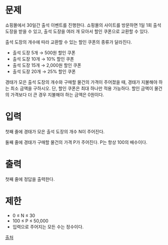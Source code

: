 # 문제

쇼핑몰에서 30일간 출석 이벤트를 진행한다. 쇼핑몰의 사이트를 방문하면 1일 1회 출석 도장을 받을 수 있고, 출석 도장을 여러 개 모아서 할인 쿠폰으로 교환할 수 있다.

출석 도장의 개수에 따라 교환할 수 있는 할인 쿠폰의 종류가 달라진다.

- 출석 도장 5개   → 500원 할인 쿠폰
- 출석 도장 10개 → 10% 할인 쿠폰
- 출석 도장 15개 → 2,000원 할인 쿠폰
- 출석 도장 20개 → 25% 할인 쿠폰

경태가 모은 출석 도장의 개수와 구매할 물건의 가격이 주어졌을 때, 경태가 지불해야 하는 최소 금액을 구하시오. 단, 할인 쿠폰은 최대 하나만 적용 가능하다. 할인 금액이 물건의 가격보다 더 큰 경우 지불해야 하는 금액은 0원이다.

# 입력

첫째 줄에 경태가 모은 출석 도장의 개수 N이 주어진다.

둘째 줄에 경태가 구매할 물건의 가격 P가 주어진다. P는 항상 100의 배수이다.

# 출력

첫째 줄에 정답을 출력한다.

# 제한

- 0 ≤ N ≤ 30
- 100 ≤ P ≤ 50,000
- 입력으로 주어지는 모든 수는 정수이다.

[출처](https://www.acmicpc.net/problem/25704)
